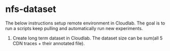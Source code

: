# nfs-dataset

The below instructions setup remote environment in Cloudlab. The goal is to run a scripts keep pulling and automatically run new experiments.

1. Create long term dataset in Cloudlab. The dataset size can be sum(all 5 CDN traces + their annotated file).

